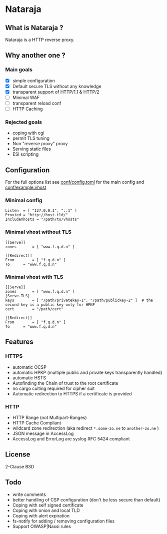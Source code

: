 # Nataraja


## What is Nataraja ?

Nataraja is a HTTP reverse proxy.


## Why another one ?

### Main goals

  * [x] simple configuration
  * [x] Default secure TLS without any knowledge
  * [x] transparent support of HTTP/1.1 & HTTP/2
  * [ ] Minimal WAF
  * [ ] transparent reload conf
  * [ ] HTTP Caching

### Rejected goals

  * coping with <any>cgi
  * permit TLS tuning
  * Non "reverse proxy" proxy
  * Serving static files
  * ESI scripting


## Configuration

For the full options list see [conf/config.toml](conf/config.toml) for the main config and [conf/example.vhost](conf/example.vhost)

### Minimal config

```
Listen	= [ "127.0.0.1", "::1" ]
Proxied	= "http://host.tld/"
IncludeVhosts = "/path/to/vhosts"
```

### Minimal vhost without TLS

```
[[Serve]]
zones		= [ "www.f.q.d.n" ]

[[Redirect]]
From		= [ "f.q.d.n" ]
To		= "www.f.q.d.n"
```

### Minimal vhost with TLS

```
[[Serve]]
zones		= [ "www.f.q.d.n" ]
[Serve.TLS]
keys		= [ "/path/privatekey-1", "/path/publickey-2" ]  # the second key is a public key only for HPKP
cert		= "/path/cert"

[[Redirect]]
From		= [ "f.q.d.n" ]
To		= "www.f.q.d.n"
```


## Features

### HTTPS

  * automatic OCSP
  * automatic HPKP (multiple public and private keys transparently handled)
  * automatic HSTS
  * Autofinding the Chain of trust to the root certificate
  * no cargo culting required for cipher suit
  * Automatic redirection to HTTPS if a certificate is provided

### HTTP

  * HTTP Range (not Multipart-Ranges)
  * HTTP Cache Compliant
  * wildcard zone redirection (aka redirect `*.some-zo.ne` to `another-zo.ne` )
  * JSON message in AccessLog
  * AccessLog and ErrorLog are syslog RFC 5424 compliant


## License
2-Clause BSD


## Todo

  * write comments
  * better handling of CSP configuration (don't be less secure than default)
  * Coping with self signed certificate
  * Coping with onion and local TLD
  * Coping with alert expiration
  * fs-notify for adding / removing configuration files
  * Support OWASP|Naxsi rules
